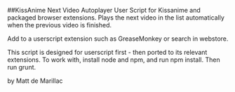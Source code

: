 ##KissAnime Next Video Autoplayer
User Script for Kissanime and packaged browser extensions.
Plays the next video in the list automatically when the previous video is finished.

Add to a userscript extension such as GreaseMonkey or search in webstore.

This script is designed for userscript first - then ported to its relevant extensions.
To work with, install node and npm, and run npm install.
Then run grunt.

by Matt de Marillac
